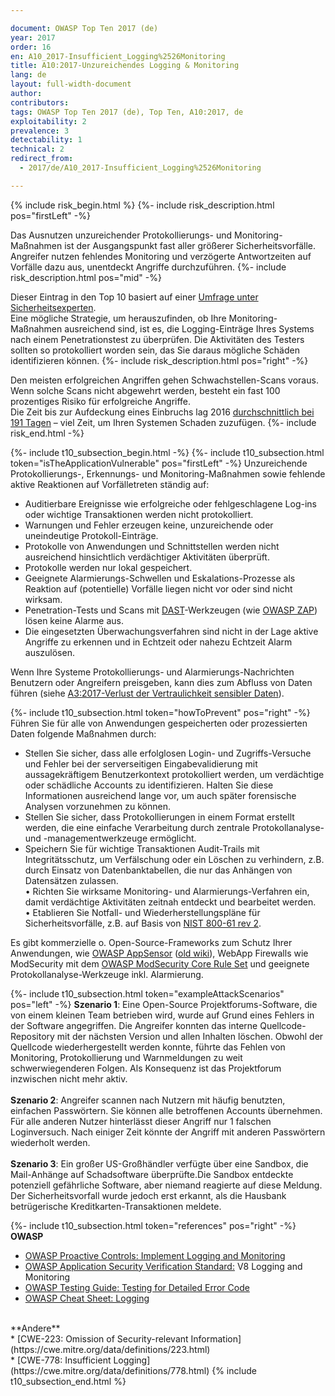 ```yaml
---

document: OWASP Top Ten 2017 (de)
year: 2017
order: 16
en: A10_2017-Insufficient_Logging%2526Monitoring
title: A10:2017-Unzureichendes Logging & Monitoring
lang: de
layout: full-width-document
author:
contributors:
tags: OWASP Top Ten 2017 (de), Top Ten, A10:2017, de
exploitability: 2
prevalence: 3
detectability: 1
technical: 2
redirect_from:
  - 2017/de/A10_2017-Insufficient_Logging%2526Monitoring

---
```


{% include risk_begin.html %}
{%- include risk_description.html pos="firstLeft" -%}
<!--- Threat Agent: --->
Das Ausnutzen unzureichender Protokollierungs- und Monitoring-Maßnahmen ist der Ausgangspunkt fast aller größerer Sicherheitsvorfälle.<br>Angreifer nutzen fehlendes Monitoring und verzögerte Antwortzeiten auf Vorfälle dazu aus, unentdeckt Angriffe durchzuführen.
{%- include risk_description.html pos="mid" -%}
<!--- Security Weakness: --->
Dieser Eintrag in den Top 10 basiert auf einer [Umfrage unter Sicherheitsexperten](https://owasp.blogspot.com/2017/08/owasp-top-10-2017-project-update.html).<br>Eine mögliche Strategie, um herauszufinden, ob Ihre Monitoring-Maßnahmen ausreichend sind, ist es, die Logging-Einträge Ihres Systems nach einem Penetrationstest zu überprüfen. Die Aktivitäten des Testers sollten so protokolliert worden sein, das Sie daraus mögliche Schäden identifizieren können.
{%- include risk_description.html pos="right" -%}
<!--- Impacts: --->
Den meisten erfolgreichen Angriffen gehen Schwachstellen-Scans voraus. Wenn solche Scans nicht abgewehrt werden, besteht ein fast 100 prozentiges Risiko für erfolgreiche Angriffe.<br>Die Zeit bis zur Aufdeckung eines Einbruchs lag 2016 [durchschnittlich bei 191 Tagen](https://www-01.ibm.com/common/ssi/cgi-bin/ssialias?htmlfid=SEL03130WWEN&) – viel Zeit, um Ihren Systemen Schaden zuzufügen.
{%- include risk_end.html -%}

{%- include t10_subsection_begin.html -%}
{%- include t10_subsection.html token="isTheApplicationVulnerable" pos="firstLeft" -%}
Unzureichende Protokollierungs-, Erkennungs- und Monitoring-Maßnahmen sowie fehlende aktive Reaktionen auf Vorfälletreten ständig auf:<br>
* Auditierbare Ereignisse wie erfolgreiche oder fehlgeschlagene Log-ins oder wichtige Transaktionen werden nicht protokolliert.<br>
* Warnungen und Fehler erzeugen keine, unzureichende oder uneindeutige Protokoll-Einträge.<br>
* Protokolle von Anwendungen und Schnittstellen werden nicht ausreichend hinsichtlich verdächtiger Aktivitäten überprüft.<br>
* Protokolle werden nur lokal gespeichert.<br>
* Geeignete Alarmierungs-Schwellen und Eskalations-Prozesse als Reaktion auf (potentielle) Vorfälle liegen nicht vor oder sind nicht wirksam.<br>
* Penetration-Tests und Scans mit [DAST](/www-community/Vulnerability_Scanning_Tools)-Werkzeugen (wie [OWASP ZAP](/www-project-zap)) lösen keine Alarme aus.<br>
* Die eingesetzten Überwachungsverfahren sind nicht in der Lage aktive Angriffe zu erkennen und in Echtzeit oder nahezu Echtzeit Alarm auszulösen.<br>

Wenn Ihre Systeme Protokollierungs- und Alarmierungs-Nachrichten Benutzern oder Angreifern preisgeben, kann dies zum Abfluss von Daten führen (siehe [A3:2017-Verlust der Vertraulichkeit sensibler Daten](A3_2017-Verlust_der_Vertraulichkeit_sensibler_Daten)).

{%- include t10_subsection.html token="howToPrevent" pos="right" -%}
Führen Sie für alle von Anwendungen gespeicherten oder prozessierten Daten folgende Maßnahmen durch:<br>
* Stellen Sie sicher, dass alle erfolglosen Login- und Zugriffs-Versuche und Fehler bei der serverseitigen Eingabevalidierung mit aussagekräftigem Benutzerkontext protokolliert werden, um verdächtige oder schädliche Accounts zu identifizieren. Halten Sie diese Informationen ausreichend lange vor, um auch später forensische Analysen vorzunehmen zu können.<br>
* Stellen Sie sicher, dass Protokollierungen in einem Format erstellt werden, die eine einfache Verarbeitung durch zentrale Protokollanalyse- und -managementwerkzeuge ermöglicht.<br>
* Speichern Sie für wichtige Transaktionen Audit-Trails mit Integritätsschutz, um Verfälschung oder ein Löschen zu verhindern, z.B. durch Einsatz von Datenbanktabellen, die nur das Anhängen von Datensätzen zulassen.<br>
• Richten Sie wirksame Monitoring- und Alarmierungs-Verfahren ein, damit verdächtige Aktivitäten zeitnah entdeckt und bearbeitet werden.<br>
• Etablieren Sie Notfall- und Wiederherstellungspläne für Sicherheitsvorfälle, z.B. auf Basis von [NIST 800-61 rev 2](https://csrc.nist.gov/publications/detail/sp/800-61/rev-2/final).<br>

Es gibt kommerzielle o. Open-Source-Frameworks zum Schutz Ihrer Anwendungen, wie [OWASP AppSensor](/www-project-appsensor) ([old wiki](https://wiki.owasp.org/index.php/OWASP_AppSensor_Project)), WebApp Firewalls wie ModSecurity mit dem [OWASP ModSecurity Core Rule Set](/www-project-modsecurity-core-rule-set) und geeignete Protokollanalyse-Werkzeuge inkl. Alarmierung.

{%- include t10_subsection.html token="exampleAttackScenarios" pos="left" -%}
**Szenario 1**: Eine Open-Source Projektforums-Software, die von einem kleinen Team betrieben wird, wurde auf Grund eines Fehlers in der Software angegriffen. Die Angreifer konnten das interne Quellcode-Repository mit der nächsten Version und allen Inhalten löschen. Obwohl der Quellcode wiederhergestellt werden konnte, führte das Fehlen von Monitoring, Protokollierung und Warnmeldungen zu weit schwerwiegenderen Folgen. Als Konsequenz ist das Projektforum inzwischen nicht mehr aktiv.<br>
<br>
**Szenario 2**: Angreifer scannen nach Nutzern mit häufig benutzten, einfachen Passwörtern. Sie können alle betroffenen Accounts übernehmen. Für alle anderen Nutzer hinterlässt dieser Angriff nur 1 falschen Loginversuch. Nach einiger Zeit könnte der Angriff mit anderen Passwörtern wiederholt werden.<br>
<br>
**Szenario 3**: Ein großer US-Großhändler verfügte über eine Sandbox, die Mail-Anhänge auf Schadsoftware überprüfte.Die Sandbox entdeckte potenziell gefährliche Software, aber niemand reagierte auf diese Meldung. Der Sicherheitsvorfall wurde jedoch erst erkannt, als die Hausbank betrügerische Kreditkarten-Transaktionen meldete.

{%- include t10_subsection.html token="references" pos="right" -%}
**OWASP**<br>
* [OWASP Proactive Controls: Implement Logging and Monitoring](/www-project-proactive-controls/v3/en/c9-security-logging.html)<br>
* [OWASP Application Security Verification Standard:](/www-project-application-security-verification-standard) V8 Logging and Monitoring<br>
* [OWASP Testing Guide: Testing for Detailed Error Code](/www-project-web-security-testing-guide/latest/4-Web_Application_Security_Testing/08-Testing_for_Error_Handling/01-Testing_for_Error_Code)<br>
* [OWASP Cheat Sheet: Logging](https://cheatsheetseries.owasp.org/cheatsheets/Logging_Cheat_Sheet.html)<br>
<br>
**Andere**<br>
* [CWE-223: Omission of Security-relevant Information](https://cwe.mitre.org/data/definitions/223.html)<br>
* [CWE-778: Insufficient Logging](https://cwe.mitre.org/data/definitions/778.html)
{% include t10_subsection_end.html %}